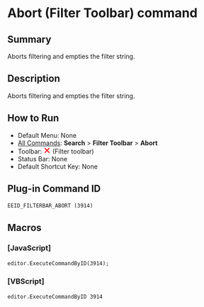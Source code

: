 # Abort (Filter Toolbar) command

## Summary

Aborts filtering and empties the filter string.

## Description

Aborts filtering and empties the filter string.

## How to Run

- Default Menu: None
- [All Commands](../tools/all_commands): **Search**
\> **Filter Toolbar** \> **Abort**
- Toolbar: ![](../../images/abort.png) (Filter toolbar)
- Status Bar: None
- Default Shortcut Key: None

## Plug-in Command ID

```
EEID_FILTERBAR_ABORT (3914)
```

## Macros

### \[JavaScript\]

```
editor.ExecuteCommandByID(3914);
```

### \[VBScript\]

```
editor.ExecuteCommandByID 3914
```
